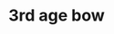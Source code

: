 ---
layout: item
title: 3rd age bow
item-id: 12424
datatable: true
id: 12424
name: "3rd age bow"
members: true
lowalch: 60000
highalch: 90000
examine: "A beautifully crafted bow carved by ancient archers."
monsters:
  - id: 8633
    name: "The Mimic"
    members: true
    combat_level: 186
    wiki_url: "https://oldschool.runescape.wiki/w/The_Mimic"
    drops:
      - quantity: "1"
        rarity: 0.00019069412662090009
    image: "https://oldschool.runescape.wiki/images/f/f3/The_Mimic.png?b45f4"
---